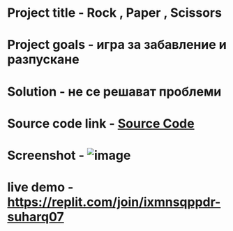 # Project title - Rock , Paper , Scissors
# Project goals - игра за забавление и разпускане
# Solution - не се решават проблеми
# Source code link - [Source Code](chicho.py)
# Screenshot - ![image](https://github.com/ChichoChi/IgraKNH/assets/174585612/161f1002-fcb3-4571-ba49-0c4d3301b9a3)
# live demo - https://replit.com/join/ixmnsqppdr-suharq07
